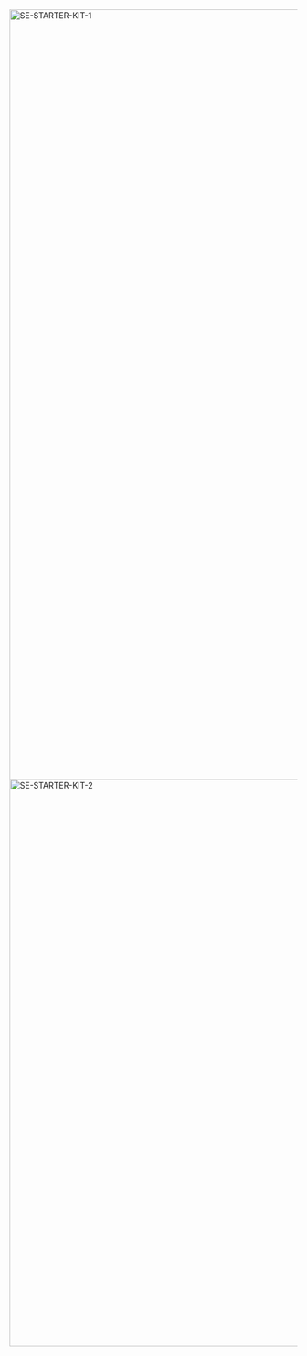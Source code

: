 <img width="1348" alt="SE-STARTER-KIT-1" src="https://user-images.githubusercontent.com/57497033/218798464-b7487567-61c2-434a-a66c-9708e6f0c471.png">
<img width="993" alt="SE-STARTER-KIT-2" src="https://user-images.githubusercontent.com/57497033/218798469-e0e54f91-1478-4cf8-9c8a-f083c7eda2b9.png">
